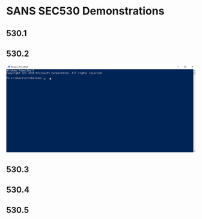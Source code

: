 # SANS SEC530 Demonstrations

## 530.1

## 530.2

![Get-Bogons.ps1](https://github.com/ryananicholson/sec530-demos/blob/master/day2/get-bogons.gif?raw=true)

## 530.3

## 530.4

## 530.5

